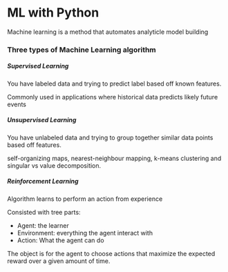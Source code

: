# ML with Python

Machine learning is a method that  automates analyticle model building



### Three types of Machine Learning algorithm

##### Supervised Learning

You have labeled data and trying to predict  label based off known features.

Commonly used in applications where historical data predicts likely future events

##### Unsupervised Learning

You have unlabeled data and trying to group together similar data points based off features.

self-organizing maps, nearest-neighbour mapping, k-means clustering and singular vs value decomposition. 

##### Reinforcement Learning

 Algorithm learns to perform an action from experience

Consisted with tree parts:

* Agent: the learner
* Environment: everything the agent interact with
* Action: What the agent can do

The object is for the agent to choose actions that maximize the expected reward over a given amount of time.